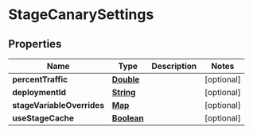 

# StageCanarySettings


## Properties

| Name | Type | Description | Notes |
|------------ | ------------- | ------------- | -------------|
|**percentTraffic** | [**Double**](Double.md) |  |  [optional] |
|**deploymentId** | [**String**](String.md) |  |  [optional] |
|**stageVariableOverrides** | [**Map**](Map.md) |  |  [optional] |
|**useStageCache** | [**Boolean**](Boolean.md) |  |  [optional] |



